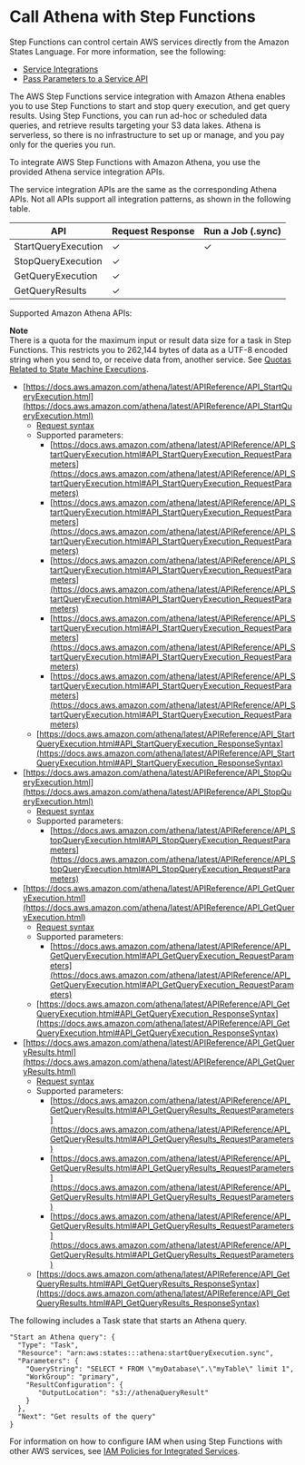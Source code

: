 # Call Athena with Step Functions<a name="connect-athena"></a>

Step Functions can control certain AWS services directly from the Amazon States Language\. For more information, see the following:
+ [Service Integrations](concepts-service-integrations.md)
+ [Pass Parameters to a Service API](connect-parameters.md)

 The AWS Step Functions service integration with Amazon Athena enables you to use Step Functions to start and stop query execution, and get query results\. Using Step Functions, you can run ad\-hoc or scheduled data queries, and retrieve results targeting your S3 data lakes\. Athena is serverless, so there is no infrastructure to set up or manage, and you pay only for the queries you run\.

To integrate AWS Step Functions with Amazon Athena, you use the provided Athena service integration APIs\.

The service integration APIs are the same as the corresponding Athena APIs\. Not all APIs support all integration patterns, as shown in the following table\.


| API | Request Response | Run a Job \(\.sync\) | 
| --- | --- | --- | 
| StartQueryExecution | ✓ | ✓ | 
| StopQueryExecution | ✓ |  | 
| GetQueryExecution | ✓ |  | 
| GetQueryResults | ✓ |  | 

Supported Amazon Athena APIs:

**Note**  
There is a quota for the maximum input or result data size for a task in Step Functions\. This restricts you to 262,144 bytes of data as a UTF\-8 encoded string when you send to, or receive data from, another service\. See [Quotas Related to State Machine Executions](limits.md#service-limits-state-machine-executions)\.
+ [https://docs.aws.amazon.com/athena/latest/APIReference/API_StartQueryExecution.html](https://docs.aws.amazon.com/athena/latest/APIReference/API_StartQueryExecution.html)
  + [Request syntax](https://docs.aws.amazon.com/athena/latest/APIReference/API_StartQueryExecution.html#API_StartQueryExecution_RequestSyntax)
  + Supported parameters: 
    + [https://docs.aws.amazon.com/athena/latest/APIReference/API_StartQueryExecution.html#API_StartQueryExecution_RequestParameters](https://docs.aws.amazon.com/athena/latest/APIReference/API_StartQueryExecution.html#API_StartQueryExecution_RequestParameters)
    + [https://docs.aws.amazon.com/athena/latest/APIReference/API_StartQueryExecution.html#API_StartQueryExecution_RequestParameters](https://docs.aws.amazon.com/athena/latest/APIReference/API_StartQueryExecution.html#API_StartQueryExecution_RequestParameters)
    + [https://docs.aws.amazon.com/athena/latest/APIReference/API_StartQueryExecution.html#API_StartQueryExecution_RequestParameters](https://docs.aws.amazon.com/athena/latest/APIReference/API_StartQueryExecution.html#API_StartQueryExecution_RequestParameters)
    + [https://docs.aws.amazon.com/athena/latest/APIReference/API_StartQueryExecution.html#API_StartQueryExecution_RequestParameters](https://docs.aws.amazon.com/athena/latest/APIReference/API_StartQueryExecution.html#API_StartQueryExecution_RequestParameters)
    + [https://docs.aws.amazon.com/athena/latest/APIReference/API_StartQueryExecution.html#API_StartQueryExecution_RequestParameters](https://docs.aws.amazon.com/athena/latest/APIReference/API_StartQueryExecution.html#API_StartQueryExecution_RequestParameters)
  + [https://docs.aws.amazon.com/athena/latest/APIReference/API_StartQueryExecution.html#API_StartQueryExecution_ResponseSyntax](https://docs.aws.amazon.com/athena/latest/APIReference/API_StartQueryExecution.html#API_StartQueryExecution_ResponseSyntax)
+ [https://docs.aws.amazon.com/athena/latest/APIReference/API_StopQueryExecution.html](https://docs.aws.amazon.com/athena/latest/APIReference/API_StopQueryExecution.html)
  + [Request syntax](https://docs.aws.amazon.com/athena/latest/APIReference/API_StopQueryExecution.html#API_StopQueryExecution_RequestSyntax)
  + Supported parameters: 
    + [https://docs.aws.amazon.com/athena/latest/APIReference/API_StopQueryExecution.html#API_StopQueryExecution_RequestParameters](https://docs.aws.amazon.com/athena/latest/APIReference/API_StopQueryExecution.html#API_StopQueryExecution_RequestParameters)
+ [https://docs.aws.amazon.com/athena/latest/APIReference/API_GetQueryExecution.html](https://docs.aws.amazon.com/athena/latest/APIReference/API_GetQueryExecution.html)
  + [Request syntax](https://docs.aws.amazon.com/athena/latest/APIReference/API_GetQueryExecution.html#API_GetQueryExecution_RequestSyntax)
  + Supported parameters: 
    + [https://docs.aws.amazon.com/athena/latest/APIReference/API_GetQueryExecution.html#API_GetQueryExecution_RequestParameters](https://docs.aws.amazon.com/athena/latest/APIReference/API_GetQueryExecution.html#API_GetQueryExecution_RequestParameters)
  + [https://docs.aws.amazon.com/athena/latest/APIReference/API_GetQueryExecution.html#API_GetQueryExecution_ResponseSyntax](https://docs.aws.amazon.com/athena/latest/APIReference/API_GetQueryExecution.html#API_GetQueryExecution_ResponseSyntax)
+ [https://docs.aws.amazon.com/athena/latest/APIReference/API_GetQueryResults.html](https://docs.aws.amazon.com/athena/latest/APIReference/API_GetQueryResults.html)
  + [Request syntax](https://docs.aws.amazon.com/athena/latest/APIReference/API_GetQueryExecution.html#API_GetQueryExecution_RequestSyntax)
  + Supported parameters: 
    + [https://docs.aws.amazon.com/athena/latest/APIReference/API_GetQueryResults.html#API_GetQueryResults_RequestParameters](https://docs.aws.amazon.com/athena/latest/APIReference/API_GetQueryResults.html#API_GetQueryResults_RequestParameters)
    + [https://docs.aws.amazon.com/athena/latest/APIReference/API_GetQueryResults.html#API_GetQueryResults_RequestParameters](https://docs.aws.amazon.com/athena/latest/APIReference/API_GetQueryResults.html#API_GetQueryResults_RequestParameters)
    + [https://docs.aws.amazon.com/athena/latest/APIReference/API_GetQueryResults.html#API_GetQueryResults_RequestParameters](https://docs.aws.amazon.com/athena/latest/APIReference/API_GetQueryResults.html#API_GetQueryResults_RequestParameters)
  + [https://docs.aws.amazon.com/athena/latest/APIReference/API_GetQueryResults.html#API_GetQueryResults_ResponseSyntax](https://docs.aws.amazon.com/athena/latest/APIReference/API_GetQueryResults.html#API_GetQueryResults_ResponseSyntax)

The following includes a Task state that starts an Athena query\.

```
"Start an Athena query": {
  "Type": "Task",
  "Resource": "arn:aws:states:::athena:startQueryExecution.sync",
  "Parameters": {
    "QueryString": "SELECT * FROM \"myDatabase\".\"myTable\" limit 1",
    "WorkGroup": "primary",
    "ResultConfiguration": {
       "OutputLocation": "s3://athenaQueryResult"
    }
  },
  "Next": "Get results of the query"
}
```

For information on how to configure IAM when using Step Functions with other AWS services, see [IAM Policies for Integrated Services](service-integration-iam-templates.md)\.